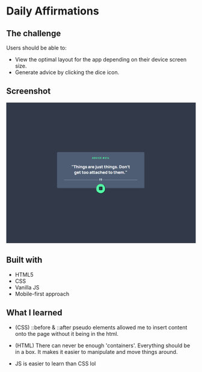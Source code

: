 # Daily Affirmations


## The challenge

Users should be able to:

- View the optimal layout for the app depending on their device screen size.
- Generate advice by clicking the dice icon.



## Screenshot

![alt text](https://github.com/tristenseng/daily-affirmations-app/blob/master/images/app-screenshot.PNG)


## Built with

- HTML5
- CSS
- Vanilla JS
- Mobile-first approach



## What I learned

- (CSS) ::before & ::after pseudo elements allowed me to insert content onto the page without it being in the html.


- (HTML) There can never be enough 'containers'. Everything should be in a box. It makes it easier to manipulate and move things around.


- JS is easier to learn than CSS lol

